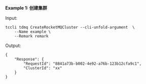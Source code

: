 **Example 1: 创建集群**



Input: 

```
tccli tdmq CreateRocketMQCluster --cli-unfold-argument  \
    --Name example \
    --Remark remark
```

Output: 
```
{
    "Response": {
        "RequestId": "8841a73b-b002-4e92-a76b-123b12cfa9c1",
        "ClusterId": "xx"
    }
}
```

